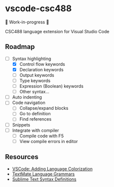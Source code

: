 # vscode-csc488
🚧 Work-in-progress 🚧

CSC488 language extension for Visual Studio Code

## Roadmap
- [ ] Syntax highlighting
  - [x] Control flow keywords
  - [x] Declaration keywords
  - [ ] Output keywords
  - [ ] Type keywords
  - [ ] Expression (Boolean) keywords
  - [ ] Other syntax...
- [ ] Auto indenting
- [ ] Code navigation
  - [ ] Collapse/expand blocks
  - [ ] Go to definition
  - [ ] Find references
- [ ] Snippets
- [ ] Integrate with compiler
  - [ ] Compile code with F5
  - [ ] View compile errors in editor

## Resources
- [VSCode: Adding Language Colorization](https://code.visualstudio.com/Docs/customization/colorizer)
- [TextMate Language Grammars](https://manual.macromates.com/en/language_grammars)
- [Sublime Text Syntax Definitions](http://sublimetext.info/docs/en/extensibility/syntaxdefs.html)

